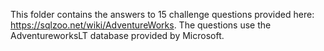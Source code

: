 This folder contains the answers to 15 challenge questions provided here: https://sqlzoo.net/wiki/AdventureWorks.
The questions use the AdventureworksLT database provided by Microsoft.
